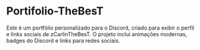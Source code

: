 # Portifolio-TheBesT
Este é um portfólio personalizado para o Discord, criado para exibir o perfil e links sociais de zCarlinTheBesT. O projeto inclui animações modernas, badges do Discord e links para redes sociais.
